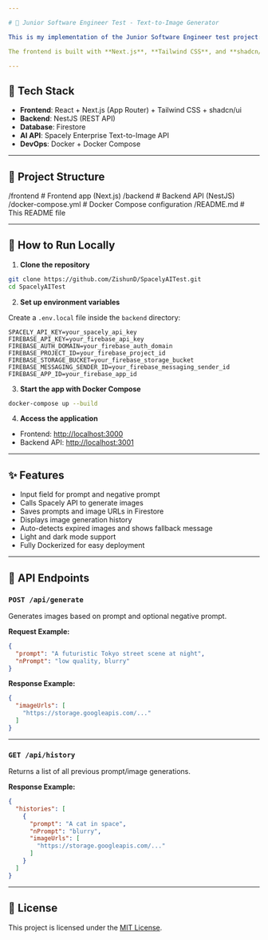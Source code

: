 ```yaml
---

# 🧠 Junior Software Engineer Test - Text-to-Image Generator

This is my implementation of the Junior Software Engineer test project: a full-stack app that converts text prompts into AI-generated images using the **Spacely Enterprise API**.

The frontend is built with **Next.js**, **Tailwind CSS**, and **shadcn/ui**. The backend uses **NestJS** and **Firestore** for storage. The entire app is containerized using **Docker** for easy local development and deployment.

---
```


## 🧱 Tech Stack

- **Frontend**: React + Next.js (App Router) + Tailwind CSS + shadcn/ui  
- **Backend**: NestJS (REST API)  
- **Database**: Firestore  
- **AI API**: Spacely Enterprise Text-to-Image API  
- **DevOps**: Docker + Docker Compose  

---

## 📁 Project Structure

/frontend             # Frontend app (Next.js)
/backend              # Backend API (NestJS)
/docker-compose.yml   # Docker Compose configuration
/README.md            # This README file

---

## 🚀 How to Run Locally

1. **Clone the repository**

```bash
git clone https://github.com/ZishunD/SpacelyAITest.git
cd SpacelyAITest
````

2. **Set up environment variables**

Create a `.env.local` file inside the `backend` directory:

```env
SPACELY_API_KEY=your_spacely_api_key
FIREBASE_API_KEY=your_firebase_api_key
FIREBASE_AUTH_DOMAIN=your_firebase_auth_domain
FIREBASE_PROJECT_ID=your_firebase_project_id
FIREBASE_STORAGE_BUCKET=your_firebase_storage_bucket
FIREBASE_MESSAGING_SENDER_ID=your_firebase_messaging_sender_id
FIREBASE_APP_ID=your_firebase_app_id
```

3. **Start the app with Docker Compose**

```bash
docker-compose up --build
```

4. **Access the application**

* Frontend: [http://localhost:3000](http://localhost:3000)
* Backend API: [http://localhost:3001](http://localhost:3001)

---

## ✨ Features

* Input field for prompt and negative prompt
* Calls Spacely API to generate images
* Saves prompts and image URLs in Firestore
* Displays image generation history
* Auto-detects expired images and shows fallback message
* Light and dark mode support
* Fully Dockerized for easy deployment

---

## 🧪 API Endpoints

### `POST /api/generate`

Generates images based on prompt and optional negative prompt.

**Request Example:**

```json
{
  "prompt": "A futuristic Tokyo street scene at night",
  "nPrompt": "low quality, blurry"
}
```

**Response Example:**

```json
{
  "imageUrls": [
    "https://storage.googleapis.com/..."
  ]
}
```

---

### `GET /api/history`

Returns a list of all previous prompt/image generations.

**Response Example:**

```json
{
  "histories": [
    {
      "prompt": "A cat in space",
      "nPrompt": "blurry",
      "imageUrls": [
        "https://storage.googleapis.com/..."
      ]
    }
  ]
}
```

---

## 📄 License

This project is licensed under the [MIT License](LICENSE).

````